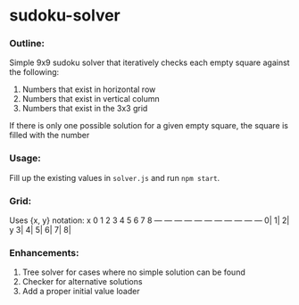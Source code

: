 # sudoku-solver

### Outline:

Simple 9x9 sudoku solver that iteratively checks each empty square against the following:

1. Numbers that exist in horizontal row
2. Numbers that exist in vertical column
3. Numbers that exist in the 3x3 grid

If there is only one possible solution for a given empty square, the square is filled with the number

### Usage:

Fill up the existing values in `solver.js` and run `npm start`.

### Grid:

Uses {x, y} notation:
x
0 1 2 3 4 5 6 7 8
— — — — — — — — — — —
0|
1|
2|
y 3|
4|
5|
6|
7|
8|

### Enhancements:

1. Tree solver for cases where no simple solution can be found
2. Checker for alternative solutions
3. Add a proper initial value loader
